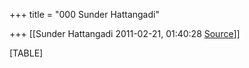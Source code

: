 +++
title = "000 Sunder Hattangadi"

+++
[[Sunder Hattangadi	2011-02-21, 01:40:28 [Source](https://groups.google.com/g/samskrita/c/97MeiBKn_GU)]]



[TABLE]

